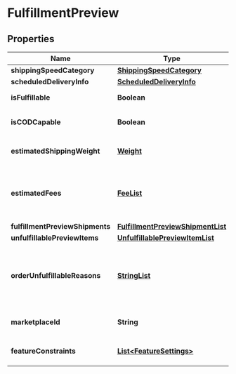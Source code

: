
# FulfillmentPreview

## Properties
Name | Type | Description | Notes
------------ | ------------- | ------------- | -------------
**shippingSpeedCategory** | [**ShippingSpeedCategory**](ShippingSpeedCategory.md) |  | 
**scheduledDeliveryInfo** | [**ScheduledDeliveryInfo**](ScheduledDeliveryInfo.md) |  |  [optional]
**isFulfillable** | **Boolean** | When true, this fulfillment order preview is fulfillable. | 
**isCODCapable** | **Boolean** | When true, this fulfillment order preview is for COD (Cash On Delivery). | 
**estimatedShippingWeight** | [**Weight**](Weight.md) | Estimated shipping weight for this fulfillment order preview. |  [optional]
**estimatedFees** | [**FeeList**](FeeList.md) | The estimated fulfillment fees for this fulfillment order preview, if applicable. The fees data will not be available for IN marketplace orders. |  [optional]
**fulfillmentPreviewShipments** | [**FulfillmentPreviewShipmentList**](FulfillmentPreviewShipmentList.md) |  |  [optional]
**unfulfillablePreviewItems** | [**UnfulfillablePreviewItemList**](UnfulfillablePreviewItemList.md) |  |  [optional]
**orderUnfulfillableReasons** | [**StringList**](StringList.md) | Error codes associated with the fulfillment order preview that indicate why the order is not fulfillable.  Error code examples:  &#x60;DeliverySLAUnavailable&#x60; &#x60;InvalidDestinationAddress&#x60; |  [optional]
**marketplaceId** | **String** | The marketplace the fulfillment order is placed against. | 
**featureConstraints** | [**List&lt;FeatureSettings&gt;**](FeatureSettings.md) | A list of features and their fulfillment policies to apply to the order. |  [optional]



